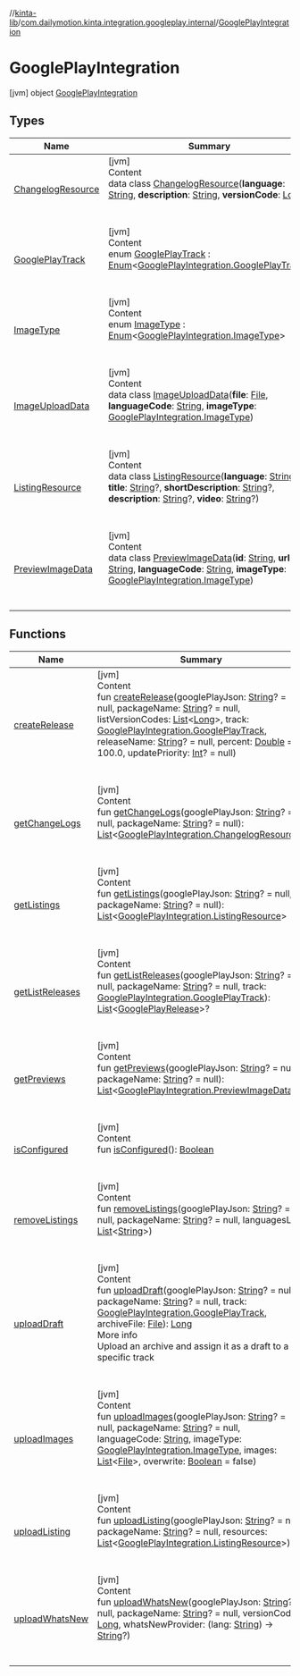 //[kinta-lib](../../../index.md)/[com.dailymotion.kinta.integration.googleplay.internal](../index.md)/[GooglePlayIntegration](index.md)



# GooglePlayIntegration  
 [jvm] object [GooglePlayIntegration](index.md)   


## Types  
  
|  Name |  Summary | 
|---|---|
| <a name="com.dailymotion.kinta.integration.googleplay.internal/GooglePlayIntegration.ChangelogResource///PointingToDeclaration/"></a>[ChangelogResource](-changelog-resource/index.md)| <a name="com.dailymotion.kinta.integration.googleplay.internal/GooglePlayIntegration.ChangelogResource///PointingToDeclaration/"></a>[jvm]  <br>Content  <br>data class [ChangelogResource](-changelog-resource/index.md)(**language**: [String](https://kotlinlang.org/api/latest/jvm/stdlib/kotlin/-string/index.html), **description**: [String](https://kotlinlang.org/api/latest/jvm/stdlib/kotlin/-string/index.html), **versionCode**: [Long](https://kotlinlang.org/api/latest/jvm/stdlib/kotlin/-long/index.html))  <br><br><br>|
| <a name="com.dailymotion.kinta.integration.googleplay.internal/GooglePlayIntegration.GooglePlayTrack///PointingToDeclaration/"></a>[GooglePlayTrack](-google-play-track/index.md)| <a name="com.dailymotion.kinta.integration.googleplay.internal/GooglePlayIntegration.GooglePlayTrack///PointingToDeclaration/"></a>[jvm]  <br>Content  <br>enum [GooglePlayTrack](-google-play-track/index.md) : [Enum](https://kotlinlang.org/api/latest/jvm/stdlib/kotlin/-enum/index.html)<[GooglePlayIntegration.GooglePlayTrack](-google-play-track/index.md)>   <br><br><br>|
| <a name="com.dailymotion.kinta.integration.googleplay.internal/GooglePlayIntegration.ImageType///PointingToDeclaration/"></a>[ImageType](-image-type/index.md)| <a name="com.dailymotion.kinta.integration.googleplay.internal/GooglePlayIntegration.ImageType///PointingToDeclaration/"></a>[jvm]  <br>Content  <br>enum [ImageType](-image-type/index.md) : [Enum](https://kotlinlang.org/api/latest/jvm/stdlib/kotlin/-enum/index.html)<[GooglePlayIntegration.ImageType](-image-type/index.md)>   <br><br><br>|
| <a name="com.dailymotion.kinta.integration.googleplay.internal/GooglePlayIntegration.ImageUploadData///PointingToDeclaration/"></a>[ImageUploadData](-image-upload-data/index.md)| <a name="com.dailymotion.kinta.integration.googleplay.internal/GooglePlayIntegration.ImageUploadData///PointingToDeclaration/"></a>[jvm]  <br>Content  <br>data class [ImageUploadData](-image-upload-data/index.md)(**file**: [File](https://docs.oracle.com/javase/8/docs/api/java/io/File.html), **languageCode**: [String](https://kotlinlang.org/api/latest/jvm/stdlib/kotlin/-string/index.html), **imageType**: [GooglePlayIntegration.ImageType](-image-type/index.md))  <br><br><br>|
| <a name="com.dailymotion.kinta.integration.googleplay.internal/GooglePlayIntegration.ListingResource///PointingToDeclaration/"></a>[ListingResource](-listing-resource/index.md)| <a name="com.dailymotion.kinta.integration.googleplay.internal/GooglePlayIntegration.ListingResource///PointingToDeclaration/"></a>[jvm]  <br>Content  <br>data class [ListingResource](-listing-resource/index.md)(**language**: [String](https://kotlinlang.org/api/latest/jvm/stdlib/kotlin/-string/index.html), **title**: [String](https://kotlinlang.org/api/latest/jvm/stdlib/kotlin/-string/index.html)?, **shortDescription**: [String](https://kotlinlang.org/api/latest/jvm/stdlib/kotlin/-string/index.html)?, **description**: [String](https://kotlinlang.org/api/latest/jvm/stdlib/kotlin/-string/index.html)?, **video**: [String](https://kotlinlang.org/api/latest/jvm/stdlib/kotlin/-string/index.html)?)  <br><br><br>|
| <a name="com.dailymotion.kinta.integration.googleplay.internal/GooglePlayIntegration.PreviewImageData///PointingToDeclaration/"></a>[PreviewImageData](-preview-image-data/index.md)| <a name="com.dailymotion.kinta.integration.googleplay.internal/GooglePlayIntegration.PreviewImageData///PointingToDeclaration/"></a>[jvm]  <br>Content  <br>data class [PreviewImageData](-preview-image-data/index.md)(**id**: [String](https://kotlinlang.org/api/latest/jvm/stdlib/kotlin/-string/index.html), **url**: [String](https://kotlinlang.org/api/latest/jvm/stdlib/kotlin/-string/index.html), **languageCode**: [String](https://kotlinlang.org/api/latest/jvm/stdlib/kotlin/-string/index.html), **imageType**: [GooglePlayIntegration.ImageType](-image-type/index.md))  <br><br><br>|


## Functions  
  
|  Name |  Summary | 
|---|---|
| <a name="com.dailymotion.kinta.integration.googleplay.internal/GooglePlayIntegration/createRelease/#kotlin.String?#kotlin.String?#kotlin.collections.List[kotlin.Long]#com.dailymotion.kinta.integration.googleplay.internal.GooglePlayIntegration.GooglePlayTrack#kotlin.String?#kotlin.Double#kotlin.Int?/PointingToDeclaration/"></a>[createRelease](create-release.md)| <a name="com.dailymotion.kinta.integration.googleplay.internal/GooglePlayIntegration/createRelease/#kotlin.String?#kotlin.String?#kotlin.collections.List[kotlin.Long]#com.dailymotion.kinta.integration.googleplay.internal.GooglePlayIntegration.GooglePlayTrack#kotlin.String?#kotlin.Double#kotlin.Int?/PointingToDeclaration/"></a>[jvm]  <br>Content  <br>fun [createRelease](create-release.md)(googlePlayJson: [String](https://kotlinlang.org/api/latest/jvm/stdlib/kotlin/-string/index.html)? = null, packageName: [String](https://kotlinlang.org/api/latest/jvm/stdlib/kotlin/-string/index.html)? = null, listVersionCodes: [List](https://kotlinlang.org/api/latest/jvm/stdlib/kotlin.collections/-list/index.html)<[Long](https://kotlinlang.org/api/latest/jvm/stdlib/kotlin/-long/index.html)>, track: [GooglePlayIntegration.GooglePlayTrack](-google-play-track/index.md), releaseName: [String](https://kotlinlang.org/api/latest/jvm/stdlib/kotlin/-string/index.html)? = null, percent: [Double](https://kotlinlang.org/api/latest/jvm/stdlib/kotlin/-double/index.html) = 100.0, updatePriority: [Int](https://kotlinlang.org/api/latest/jvm/stdlib/kotlin/-int/index.html)? = null)  <br><br><br>|
| <a name="com.dailymotion.kinta.integration.googleplay.internal/GooglePlayIntegration/getChangeLogs/#kotlin.String?#kotlin.String?/PointingToDeclaration/"></a>[getChangeLogs](get-change-logs.md)| <a name="com.dailymotion.kinta.integration.googleplay.internal/GooglePlayIntegration/getChangeLogs/#kotlin.String?#kotlin.String?/PointingToDeclaration/"></a>[jvm]  <br>Content  <br>fun [getChangeLogs](get-change-logs.md)(googlePlayJson: [String](https://kotlinlang.org/api/latest/jvm/stdlib/kotlin/-string/index.html)? = null, packageName: [String](https://kotlinlang.org/api/latest/jvm/stdlib/kotlin/-string/index.html)? = null): [List](https://kotlinlang.org/api/latest/jvm/stdlib/kotlin.collections/-list/index.html)<[GooglePlayIntegration.ChangelogResource](-changelog-resource/index.md)>  <br><br><br>|
| <a name="com.dailymotion.kinta.integration.googleplay.internal/GooglePlayIntegration/getListings/#kotlin.String?#kotlin.String?/PointingToDeclaration/"></a>[getListings](get-listings.md)| <a name="com.dailymotion.kinta.integration.googleplay.internal/GooglePlayIntegration/getListings/#kotlin.String?#kotlin.String?/PointingToDeclaration/"></a>[jvm]  <br>Content  <br>fun [getListings](get-listings.md)(googlePlayJson: [String](https://kotlinlang.org/api/latest/jvm/stdlib/kotlin/-string/index.html)? = null, packageName: [String](https://kotlinlang.org/api/latest/jvm/stdlib/kotlin/-string/index.html)? = null): [List](https://kotlinlang.org/api/latest/jvm/stdlib/kotlin.collections/-list/index.html)<[GooglePlayIntegration.ListingResource](-listing-resource/index.md)>  <br><br><br>|
| <a name="com.dailymotion.kinta.integration.googleplay.internal/GooglePlayIntegration/getListReleases/#kotlin.String?#kotlin.String?#com.dailymotion.kinta.integration.googleplay.internal.GooglePlayIntegration.GooglePlayTrack/PointingToDeclaration/"></a>[getListReleases](get-list-releases.md)| <a name="com.dailymotion.kinta.integration.googleplay.internal/GooglePlayIntegration/getListReleases/#kotlin.String?#kotlin.String?#com.dailymotion.kinta.integration.googleplay.internal.GooglePlayIntegration.GooglePlayTrack/PointingToDeclaration/"></a>[jvm]  <br>Content  <br>fun [getListReleases](get-list-releases.md)(googlePlayJson: [String](https://kotlinlang.org/api/latest/jvm/stdlib/kotlin/-string/index.html)? = null, packageName: [String](https://kotlinlang.org/api/latest/jvm/stdlib/kotlin/-string/index.html)? = null, track: [GooglePlayIntegration.GooglePlayTrack](-google-play-track/index.md)): [List](https://kotlinlang.org/api/latest/jvm/stdlib/kotlin.collections/-list/index.html)<[GooglePlayRelease](../../com.dailymotion.kinta.integration.googleplay/-google-play-release/index.md)>?  <br><br><br>|
| <a name="com.dailymotion.kinta.integration.googleplay.internal/GooglePlayIntegration/getPreviews/#kotlin.String?#kotlin.String?/PointingToDeclaration/"></a>[getPreviews](get-previews.md)| <a name="com.dailymotion.kinta.integration.googleplay.internal/GooglePlayIntegration/getPreviews/#kotlin.String?#kotlin.String?/PointingToDeclaration/"></a>[jvm]  <br>Content  <br>fun [getPreviews](get-previews.md)(googlePlayJson: [String](https://kotlinlang.org/api/latest/jvm/stdlib/kotlin/-string/index.html)? = null, packageName: [String](https://kotlinlang.org/api/latest/jvm/stdlib/kotlin/-string/index.html)? = null): [List](https://kotlinlang.org/api/latest/jvm/stdlib/kotlin.collections/-list/index.html)<[GooglePlayIntegration.PreviewImageData](-preview-image-data/index.md)>  <br><br><br>|
| <a name="com.dailymotion.kinta.integration.googleplay.internal/GooglePlayIntegration/isConfigured/#/PointingToDeclaration/"></a>[isConfigured](is-configured.md)| <a name="com.dailymotion.kinta.integration.googleplay.internal/GooglePlayIntegration/isConfigured/#/PointingToDeclaration/"></a>[jvm]  <br>Content  <br>fun [isConfigured](is-configured.md)(): [Boolean](https://kotlinlang.org/api/latest/jvm/stdlib/kotlin/-boolean/index.html)  <br><br><br>|
| <a name="com.dailymotion.kinta.integration.googleplay.internal/GooglePlayIntegration/removeListings/#kotlin.String?#kotlin.String?#kotlin.collections.List[kotlin.String]/PointingToDeclaration/"></a>[removeListings](remove-listings.md)| <a name="com.dailymotion.kinta.integration.googleplay.internal/GooglePlayIntegration/removeListings/#kotlin.String?#kotlin.String?#kotlin.collections.List[kotlin.String]/PointingToDeclaration/"></a>[jvm]  <br>Content  <br>fun [removeListings](remove-listings.md)(googlePlayJson: [String](https://kotlinlang.org/api/latest/jvm/stdlib/kotlin/-string/index.html)? = null, packageName: [String](https://kotlinlang.org/api/latest/jvm/stdlib/kotlin/-string/index.html)? = null, languagesList: [List](https://kotlinlang.org/api/latest/jvm/stdlib/kotlin.collections/-list/index.html)<[String](https://kotlinlang.org/api/latest/jvm/stdlib/kotlin/-string/index.html)>)  <br><br><br>|
| <a name="com.dailymotion.kinta.integration.googleplay.internal/GooglePlayIntegration/uploadDraft/#kotlin.String?#kotlin.String?#com.dailymotion.kinta.integration.googleplay.internal.GooglePlayIntegration.GooglePlayTrack#java.io.File/PointingToDeclaration/"></a>[uploadDraft](upload-draft.md)| <a name="com.dailymotion.kinta.integration.googleplay.internal/GooglePlayIntegration/uploadDraft/#kotlin.String?#kotlin.String?#com.dailymotion.kinta.integration.googleplay.internal.GooglePlayIntegration.GooglePlayTrack#java.io.File/PointingToDeclaration/"></a>[jvm]  <br>Content  <br>fun [uploadDraft](upload-draft.md)(googlePlayJson: [String](https://kotlinlang.org/api/latest/jvm/stdlib/kotlin/-string/index.html)? = null, packageName: [String](https://kotlinlang.org/api/latest/jvm/stdlib/kotlin/-string/index.html)? = null, track: [GooglePlayIntegration.GooglePlayTrack](-google-play-track/index.md), archiveFile: [File](https://docs.oracle.com/javase/8/docs/api/java/io/File.html)): [Long](https://kotlinlang.org/api/latest/jvm/stdlib/kotlin/-long/index.html)  <br>More info  <br>Upload an archive and assign it as a draft to a specific track  <br><br><br>|
| <a name="com.dailymotion.kinta.integration.googleplay.internal/GooglePlayIntegration/uploadImages/#kotlin.String?#kotlin.String?#kotlin.String#com.dailymotion.kinta.integration.googleplay.internal.GooglePlayIntegration.ImageType#kotlin.collections.List[java.io.File]#kotlin.Boolean/PointingToDeclaration/"></a>[uploadImages](upload-images.md)| <a name="com.dailymotion.kinta.integration.googleplay.internal/GooglePlayIntegration/uploadImages/#kotlin.String?#kotlin.String?#kotlin.String#com.dailymotion.kinta.integration.googleplay.internal.GooglePlayIntegration.ImageType#kotlin.collections.List[java.io.File]#kotlin.Boolean/PointingToDeclaration/"></a>[jvm]  <br>Content  <br>fun [uploadImages](upload-images.md)(googlePlayJson: [String](https://kotlinlang.org/api/latest/jvm/stdlib/kotlin/-string/index.html)? = null, packageName: [String](https://kotlinlang.org/api/latest/jvm/stdlib/kotlin/-string/index.html)? = null, languageCode: [String](https://kotlinlang.org/api/latest/jvm/stdlib/kotlin/-string/index.html), imageType: [GooglePlayIntegration.ImageType](-image-type/index.md), images: [List](https://kotlinlang.org/api/latest/jvm/stdlib/kotlin.collections/-list/index.html)<[File](https://docs.oracle.com/javase/8/docs/api/java/io/File.html)>, overwrite: [Boolean](https://kotlinlang.org/api/latest/jvm/stdlib/kotlin/-boolean/index.html) = false)  <br><br><br>|
| <a name="com.dailymotion.kinta.integration.googleplay.internal/GooglePlayIntegration/uploadListing/#kotlin.String?#kotlin.String?#kotlin.collections.List[com.dailymotion.kinta.integration.googleplay.internal.GooglePlayIntegration.ListingResource]/PointingToDeclaration/"></a>[uploadListing](upload-listing.md)| <a name="com.dailymotion.kinta.integration.googleplay.internal/GooglePlayIntegration/uploadListing/#kotlin.String?#kotlin.String?#kotlin.collections.List[com.dailymotion.kinta.integration.googleplay.internal.GooglePlayIntegration.ListingResource]/PointingToDeclaration/"></a>[jvm]  <br>Content  <br>fun [uploadListing](upload-listing.md)(googlePlayJson: [String](https://kotlinlang.org/api/latest/jvm/stdlib/kotlin/-string/index.html)? = null, packageName: [String](https://kotlinlang.org/api/latest/jvm/stdlib/kotlin/-string/index.html)? = null, resources: [List](https://kotlinlang.org/api/latest/jvm/stdlib/kotlin.collections/-list/index.html)<[GooglePlayIntegration.ListingResource](-listing-resource/index.md)>)  <br><br><br>|
| <a name="com.dailymotion.kinta.integration.googleplay.internal/GooglePlayIntegration/uploadWhatsNew/#kotlin.String?#kotlin.String?#kotlin.Long#kotlin.Function1[kotlin.String,kotlin.String?]/PointingToDeclaration/"></a>[uploadWhatsNew](upload-whats-new.md)| <a name="com.dailymotion.kinta.integration.googleplay.internal/GooglePlayIntegration/uploadWhatsNew/#kotlin.String?#kotlin.String?#kotlin.Long#kotlin.Function1[kotlin.String,kotlin.String?]/PointingToDeclaration/"></a>[jvm]  <br>Content  <br>fun [uploadWhatsNew](upload-whats-new.md)(googlePlayJson: [String](https://kotlinlang.org/api/latest/jvm/stdlib/kotlin/-string/index.html)? = null, packageName: [String](https://kotlinlang.org/api/latest/jvm/stdlib/kotlin/-string/index.html)? = null, versionCode: [Long](https://kotlinlang.org/api/latest/jvm/stdlib/kotlin/-long/index.html), whatsNewProvider: (lang: [String](https://kotlinlang.org/api/latest/jvm/stdlib/kotlin/-string/index.html)) -> [String](https://kotlinlang.org/api/latest/jvm/stdlib/kotlin/-string/index.html)?)  <br><br><br>|

